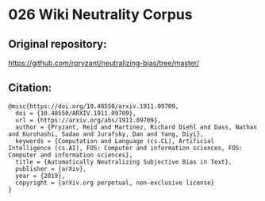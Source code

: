 # 026 Wiki Neutrality Corpus

## Original repository:
https://github.com/rpryzant/neutralizing-bias/tree/master/

## Citation:
```
@misc{https://doi.org/10.48550/arxiv.1911.09709,
  doi = {10.48550/ARXIV.1911.09709},
  url = {https://arxiv.org/abs/1911.09709},
  author = {Pryzant, Reid and Martinez, Richard Diehl and Dass, Nathan and Kurohashi, Sadao and Jurafsky, Dan and Yang, Diyi},
  keywords = {Computation and Language (cs.CL), Artificial Intelligence (cs.AI), FOS: Computer and information sciences, FOS: Computer and information sciences},
  title = {Automatically Neutralizing Subjective Bias in Text},
  publisher = {arXiv},
  year = {2019},  
  copyright = {arXiv.org perpetual, non-exclusive license}
}
```